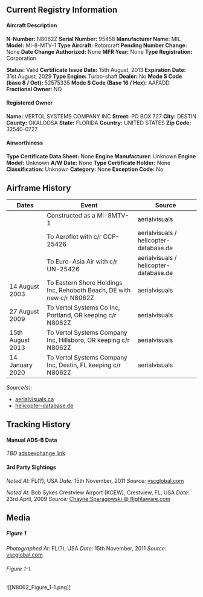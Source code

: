## Current Registry Information
#### Aircraft Description
**N-Number:** N8062Z
**Serial Number:** 95458
**Manufacturer Name:** MIL
**Model:** MI-8-MTV-1
**Type Aircraft:** Rotorcraft
**Pending Number Change:** None
**Date Change Authorized:** None
**MFR Year:** None
**Type Registration:** Corporation

**Status:** Valid
**Certificate Issue Date:** 15th August, 2013
**Expiration Date:** 31st August, 2029
**Type Engine:** Turbo-shaft
**Dealer:** No
**Mode S Code (base 8 / Oct):** 52575335
**Mode S Code (Base 16 / Hex):** AAFADD
**Fractional Owner:** NO

#### Registered Owner
**Name:** VERTOL SYSTEMS COMPANY INC
**Street:** PO BOX 727
**City:** DESTIN
**County:** OKALOOSA
**State:** FLORIDA
**Country:** UNITED STATES
**Zip Code:** 32540-0727

#### Airworthiness
**Type Certificate Data Sheet:** None
**Engine Manufacturer:** Unknown
**Engine Model:** Unknown
**A/W Date:** None
**Type Certificate Holder:** None
**Classification:** Unknown
**Category:** None
**Exception Code:** No

## Airframe History

| **Dates**        | **Event**                                                             | **Source**                             |
| ---------------- | --------------------------------------------------------------------- | -------------------------------------- |
|                  | Constructed as a Mi-8MTV-1                                            | aerialvisuals                          |
|                  | To Aeroflot with c/r CCP-25426                                        | aerialvisuals / helicopter-database.de |
|                  | To Euro-Asia Air with c/r UN-25426                                    | aerialvisuals / helicopter-database.de |
| 14 August 2003   | To Eastern Shore Holdings Inc, Rehoboth Beach, DE with new c/r N8062Z | aerialvisuals                          |
| 27 August 2009   | To Vertol Systems Co Inc, Portland, OR keeping c/r N8062Z             | aerialvisuals                          |
| 15th August 2013 | To Vertol Systems Company Inc, Hillsboro, OR keeping c/r N8062Z       | aerialvisuals                          |
| 14 January 2020  | To Vertol Systems Company Inc, Destin, FL keeping c/r N8062Z          | aerialvisuals                          |
*Source(s):*
- [aerialvisuals.ca](https://www.aerialvisuals.ca/AirframeDossier.php?Serial=39941)
- [helicopter-database.de](https://www.helicopter-database.de/data-aircraft-history.php?cn=95458&MainType=MIL0810&count_hist=ja)

## Tracking History
#### Manual ADS-B Data
*TBD*
[adsbexchange link](https://globe.adsbexchange.com/?icao=aafadd)

#### 3rd Party Sightings
*Noted At:* FL(?), USA
*Date:* 15th November, 2011
*Source:* [vscglobal.com](https://www.vscglobal.com)

*Noted At:* Bob Sykes Crestview Airport (KCEW), Crestview, FL, USA
*Date:* 23rd April, 2009
*Source:* [Chayne Sparagowski @ flightaware.com](https://www.flightaware.com/photos/view/118559-6868ef92a0f85032bd087c7a437c3163ef5d612b/aircrafttype/HELO/sort/votesasc/page/10)

## Media
##### Figure 1
*Photographed At:* FL(?), USA
*Date:* 15th November, 2011
*Source:* [vscglobal.com](https://www.vscglobal.com)
###### Figure 1-1. 
![[N8062_Figure_1-1.png]]